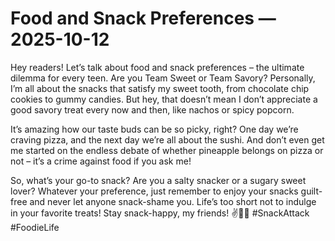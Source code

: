 # Food and Snack Preferences — 2025-10-12

Hey readers! Let’s talk about food and snack preferences – the ultimate dilemma for every teen. Are you Team Sweet or Team Savory? Personally, I’m all about the snacks that satisfy my sweet tooth, from chocolate chip cookies to gummy candies. But hey, that doesn’t mean I don’t appreciate a good savory treat every now and then, like nachos or spicy popcorn.

It’s amazing how our taste buds can be so picky, right? One day we’re craving pizza, and the next day we’re all about the sushi. And don’t even get me started on the endless debate of whether pineapple belongs on pizza or not – it’s a crime against food if you ask me!

So, what’s your go-to snack? Are you a salty snacker or a sugary sweet lover? Whatever your preference, just remember to enjoy your snacks guilt-free and never let anyone snack-shame you. Life’s too short not to indulge in your favorite treats! Stay snack-happy, my friends! ✌🍕🍭 #SnackAttack #FoodieLife